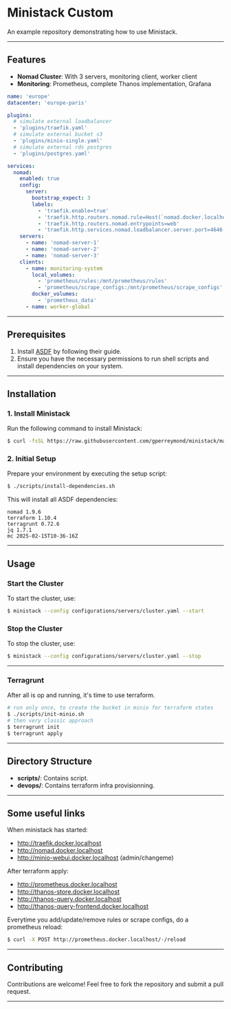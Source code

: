 # Ministack Custom

An example repository demonstrating how to use Ministack.

---

## Features

- **Nomad Cluster**: With 3 servers, monitoring client, worker client
- **Monitoring**: Prometheus, complete Thanos implementation, Grafana

```yaml
name: 'europe'
datacenter: 'europe-paris'

plugins:
  # simulate external loadbalancer
  - 'plugins/traefik.yaml'
  # simulate external bucket s3
  - 'plugins/minio-single.yaml'
  # simulate external rds postgres 
  - 'plugins/postgres.yaml'

services:
  nomad:
    enabled: true
    config:
      server:
        bootstrap_expect: 3
        labels:
          - 'traefik.enable=true'
          - 'traefik.http.routers.nomad.rule=Host(`nomad.docker.localhost`)'
          - 'traefik.http.routers.nomad.entrypoints=web'
          - 'traefik.http.services.nomad.loadbalancer.server.port=4646'
    servers:
      - name: 'nomad-server-1'
      - name: 'nomad-server-2'
      - name: 'nomad-server-3'
    clients:
      - name: monitoring-system
        local_volumes:
          - 'prometheus/rules:/mnt/prometheus/rules'
          - 'prometheus/scrape_configs:/mnt/prometheus/scrape_configs'
        docker_volumes:
          - 'prometheus_data'
      - name: worker-global
```

---

## Prerequisites

1. Install [ASDF](https://asdf-vm.com/guide/getting-started.html) by following their guide.
2. Ensure you have the necessary permissions to run shell scripts and install dependencies on your system.

---

## Installation

### 1. Install Ministack
Run the following command to install Ministack:
```sh
$ curl -fsSL https://raw.githubusercontent.com/gperreymond/ministack/main/install | bash
```

### 2. Initial Setup
Prepare your environment by executing the setup script:
```sh
$ ./scripts/install-dependencies.sh
```
This will install all ASDF dependencies:

```
nomad 1.9.6
terraform 1.10.4
terragrunt 0.72.6
jq 1.7.1
mc 2025-02-15T10-36-16Z
```

---

## Usage

### Start the Cluster
To start the cluster, use:
```sh
$ ministack --config configurations/servers/cluster.yaml --start
```

### Stop the Cluster
To stop the cluster, use:
```sh
$ ministack --config configurations/servers/cluster.yaml --stop
```

---

### Terragrunt

After all is op and running, it's time to use terraform.

```sh
# run only once, to create the bucket in minio for terraform states
$ ./scripts/init-minio.sh
# then very classic approach
$ terragrunt init
$ terragrunt apply
```

---

## Directory Structure

- **scripts/**: Contains script.
- **devops/**: Contains terraform infra provisionning.

---

## Some useful links

When ministack has started:
* http://traefik.docker.localhost
* http://nomad.docker.localhost
* http://minio-webui.docker.localhost (admin/changeme)

After terraform apply:
* http://prometheus.docker.localhost
* http://thanos-store.docker.localhost
* http://thanos-query.docker.localhost
* http://thanos-query-frontend.docker.localhost


Everytime you add/update/remove rules or scrape configs, do a prometheus reload:
```sh
$ curl -X POST http://prometheus.docker.localhost/-/reload
```

---

## Contributing

Contributions are welcome! Feel free to fork the repository and submit a pull request.

---

